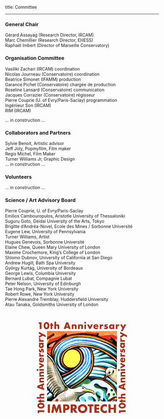 title: Committee

---

###  General Chair

Gérard Assayag (Research Director, IRCAM)  
Marc Chemillier (Research Director, EHESS)  
Raphaël Imbert (Director of Marseille Conservatory)  


### Organisation Committee

Vasiliki Zachari (IRCAM) coordination   
Nicolas Journeau (Conservatoire) coordination  
Beatrice Simonet (IFAMM) production  
Garance Pichet (Conservatoire) chargée de production  
Roseline Lansard (Conservatoire) communication  
Jacques Corrazier (Conservatoire) régisseur  
Pierre Couprie (U. of Evry/Paris-Saclay) programmation  
Ingénieur Son (IRCAM)  
RIM (IRCAM)  

... in construction ...  

### Collaborators and Partners

Sylvie Benoit, Artistic advisor  
Jeff Joly, Popmyfilm,	Film maker  
Regis Michel, Film Maker  
Turner Williams Jr, Graphic Design  
... in construction ...  

### Volunteers
... in construction ...  

### Science / Art  Advisory Board

Pierre Couprie, U. of Evry/Paris-Saclay  
Emilios Cambouropulos, Aristotle University of Thessaloniki  
Suguru Goto, Geidai University of the Arts, Tokyo  
Brigitte d’Andréa-Novel, Ecole des Mines / Sorbonne Université  
Eugene Lew, University of Pennsylvania  
Turner Williams, Artist  
Hugues Genevois, Sorbonne Université  
Elaine Chew, Queen Mary University of London  
Maxime Crochemore, King’s College of London  
Shlomo Dubnov, University of California at San Diego  
Andrew Hugill, Bath Spa University  
György Kurtág, University of Bordeaux   
George Lewis, Columbia University   
Bernard Lubat, Compagnie Lubat  
Peter Nelson, University of Edinburgh  
Tae Hong Park, New York University  
Robert Rowe, New York University  
Pierre Alexandre Tremblay, Huddersfield University  
Atau Tanaka, Goldsmiths University of London  

<br>

<p align="center">
  <img src="../images/Logo_improtech_anniv.png" width="300">
</p>
